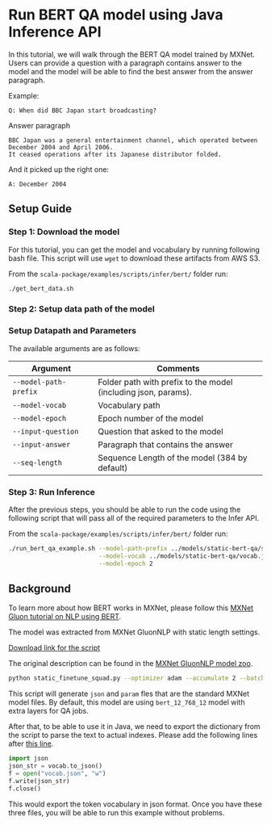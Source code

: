 <!--- Licensed to the Apache Software Foundation (ASF) under one -->
<!--- or more contributor license agreements.  See the NOTICE file -->
<!--- distributed with this work for additional information -->
<!--- regarding copyright ownership.  The ASF licenses this file -->
<!--- to you under the Apache License, Version 2.0 (the -->
<!--- "License"); you may not use this file except in compliance -->
<!--- with the License.  You may obtain a copy of the License at -->

<!---   http://www.apache.org/licenses/LICENSE-2.0 -->

<!--- Unless required by applicable law or agreed to in writing, -->
<!--- software distributed under the License is distributed on an -->
<!--- "AS IS" BASIS, WITHOUT WARRANTIES OR CONDITIONS OF ANY -->
<!--- KIND, either express or implied.  See the License for the -->
<!--- specific language governing permissions and limitations -->
<!--- under the License. -->

# Run BERT QA model using Java Inference API

In this tutorial, we will walk through the BERT QA model trained by MXNet. 
Users can provide a question with a paragraph contains answer to the model and
the model will be able to find the best answer from the answer paragraph.

Example:
```text
Q: When did BBC Japan start broadcasting?
```

Answer paragraph
```text
BBC Japan was a general entertainment channel, which operated between December 2004 and April 2006.
It ceased operations after its Japanese distributor folded.
```
And it picked up the right one:
```text
A: December 2004
```

## Setup Guide

### Step 1: Download the model

For this tutorial, you can get the model and vocabulary by running following bash file. This script will use `wget` to download these artifacts from AWS S3.

From the `scala-package/examples/scripts/infer/bert/` folder run:

```bash
./get_bert_data.sh
```

### Step 2: Setup data path of the model

### Setup Datapath and Parameters

The available arguments are as follows:

| Argument                      | Comments                                 |
| ----------------------------- | ---------------------------------------- |
| `--model-path-prefix`           | Folder path with prefix to the model (including json, params). |
| `--model-vocab`                 | Vocabulary path |
| `--model-epoch`                 | Epoch number of the model |
| `--input-question`              | Question that asked to the model |
| `--input-answer`                | Paragraph that contains the answer |
| `--seq-length`                  | Sequence Length of the model (384 by default) |

### Step 3: Run Inference
After the previous steps, you should be able to run the code using the following script that will pass all of the required parameters to the Infer API.

From the `scala-package/examples/scripts/infer/bert/` folder run:

```bash
./run_bert_qa_example.sh --model-path-prefix ../models/static-bert-qa/static_bert_qa \
                         --model-vocab ../models/static-bert-qa/vocab.json \
                         --model-epoch 2
```

## Background

To learn more about how BERT works in MXNet, please follow this [MXNet Gluon tutorial on NLP using BERT](https://medium.com/apache-mxnet/gluon-nlp-bert-6a489bdd3340).

The model was extracted from MXNet GluonNLP with static length settings.

[Download link for the script](https://gluon-nlp.mxnet.io/_downloads/bert.zip)

The original description can be found in the [MXNet GluonNLP model zoo](https://gluon-nlp.mxnet.io/model_zoo/bert/index.html#bert-base-on-squad-1-1).
```bash
python static_finetune_squad.py --optimizer adam --accumulate 2 --batch_size 6 --lr 3e-5 --epochs 2 --gpu 0 --export

```
This script will generate `json` and `param` fles that are the standard MXNet model files.
By default, this model are using `bert_12_768_12` model with extra layers for QA jobs.

After that, to be able to use it in Java, we need to export the dictionary from the script to parse the text
to actual indexes. Please add the following lines after [this line](https://github.com/dmlc/gluon-nlp/blob/master/scripts/bert/staticbert/static_finetune_squad.py#L262).
```python
import json
json_str = vocab.to_json()
f = open("vocab.json", "w")
f.write(json_str)
f.close()
```
This would export the token vocabulary in json format.
Once you have these three files, you will be able to run this example without problems.
